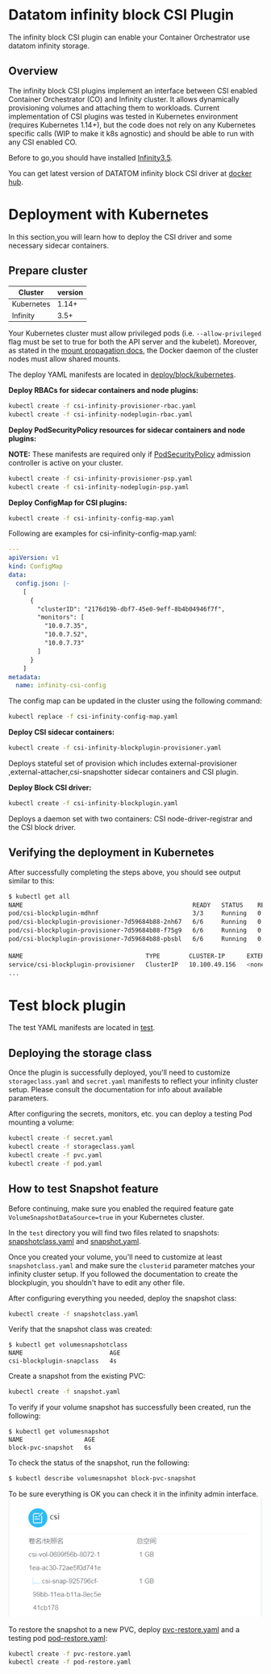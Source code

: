 # Datatom infinity block CSI Plugin

The infinity block CSI plugin can enable your Container Orchestrator use datatom infinity storage.

## Overview

The infinity block CSI plugins implement an interface between CSI enabled Container Orchestrator (CO) and Infinity cluster. It allows dynamically provisioning volumes and attaching them to workloads. Current implementation of CSI plugins was tested in Kubernetes environment (requires Kubernetes 1.14+), but the code does not rely on any Kubernetes specific calls (WIP to make it k8s agnostic) and should be able to run with any CSI enabled CO.

Before to go,you should have installed [Infinity3.5](http://www.datatom.com/cn/productions/frame/infinity/).

You can get latest version of DATATOM infinity block CSI driver at [docker hub](https://hub.docker.com/r/datatom/infinitycsi/tags).

# Deployment with Kubernetes

In this section,you will learn how to deploy the CSI driver and some necessary sidecar containers.

## Prepare cluster ##

|   Cluster   |   version   |
| ----------- | ----------- |
|  Kubernetes |    1.14+    |
|   Infinity  |    3.5+     |


Your Kubernetes cluster must allow privileged pods (i.e. `--allow-privileged`
flag must be set to true for both the API server and the kubelet). Moreover, as
stated in the [mount propagation
docs](https://kubernetes.io/docs/concepts/storage/volumes/#mount-propagation),
the Docker daemon of the cluster nodes must allow shared mounts.

The deploy YAML manifests are located in [deploy/block/kubernetes](./deploy/block/kubernetes).

**Deploy RBACs for sidecar containers and node plugins:**

```bash
kubectl create -f csi-infinity-provisioner-rbac.yaml
kubectl create -f csi-infinity-nodeplugin-rbac.yaml
```

**Deploy PodSecurityPolicy resources for sidecar containers and node plugins:**

**NOTE:** These manifests are required only if [PodSecurityPolicy](https://kubernetes.io/docs/reference/access-authn-authz/admission-controllers/#podsecuritypolicy)
admission controller is active on your cluster.

```bash
kubectl create -f csi-infinity-provisioner-psp.yaml
kubectl create -f csi-infinity-nodeplugin-psp.yaml
```

**Deploy ConfigMap for CSI plugins:**

```bash
kubectl create -f csi-infinity-config-map.yaml
```

Following are examples for csi-infinity-config-map.yaml:

```yaml
---
apiVersion: v1
kind: ConfigMap
data:
  config.json: |-
    [
      {
        "clusterID": "2176d19b-dbf7-45e0-9eff-8b4b04946f7f",
        "monitors": [
          "10.0.7.35",
          "10.0.7.52",
          "10.0.7.73"
        ]
      }
    ]
metadata:
  name: infinity-csi-config
```

The config map can be updated in the cluster using the following command:

```bash
kubectl replace -f csi-infinity-config-map.yaml
```

**Deploy CSI sidecar containers:**

```bash
kubectl create -f csi-infinity-blockplugin-provisioner.yaml
```

Deploys stateful set of provision which includes external-provisioner
,external-attacher,csi-snapshotter sidecar containers and CSI plugin.

**Deploy Block CSI driver:**

```bash
kubectl create -f csi-infinity-blockplugin.yaml
```

Deploys a daemon set with two containers: CSI node-driver-registrar and the CSI
block driver.

## Verifying the deployment in Kubernetes

After successfully completing the steps above, you should see output similar to this:

```bash
$ kubectl get all
NAME                                               READY   STATUS    RESTARTS   AGE
pod/csi-blockplugin-mdhnf                          3/3     Running   0          10s
pod/csi-blockplugin-provisioner-7d59684b88-2nh67   6/6     Running   0          10s
pod/csi-blockplugin-provisioner-7d59684b88-f75g9   6/6     Running   0          10s
pod/csi-blockplugin-provisioner-7d59684b88-pbsbl   6/6     Running   0          10s

NAME                                  TYPE        CLUSTER-IP      EXTERNAL-IP   PORT(S)             AGE
service/csi-blockplugin-provisioner   ClusterIP   10.100.49.156   <none>        8080/TCP,8090/TCP   13s
...
```

# Test block plugin
The test YAML manifests are located in [test](./test).

## Deploying the storage class

Once the plugin is successfully deployed, you'll need to customize
`storageclass.yaml` and `secret.yaml` manifests to reflect your infinity cluster
setup.
Please consult the documentation for info about available parameters.

After configuring the secrets, monitors, etc. you can deploy a
testing Pod mounting a volume:

```bash
kubectl create -f secret.yaml
kubectl create -f storageclass.yaml
kubectl create -f pvc.yaml
kubectl create -f pod.yaml
```

## How to test Snapshot feature

Before continuing, make sure you enabled the required
feature gate `VolumeSnapshotDataSource=true` in your Kubernetes cluster.

In the `test` directory you will find two files related to snapshots:
[snapshotclass.yaml](./test/snapshotclass.yaml) and
[snapshot.yaml](./test/snapshot.yaml).

Once you created your volume, you'll need to customize at least
`snapshotclass.yaml` and make sure the `clusterid` parameter matches
your infinity cluster setup.
If you followed the documentation to create the blockplugin, you shouldn't
have to edit any other file.

After configuring everything you needed, deploy the snapshot class:

```bash
kubectl create -f snapshotclass.yaml
```

Verify that the snapshot class was created:

```console
$ kubectl get volumesnapshotclass
NAME                        AGE
csi-blockplugin-snapclass   4s
```

Create a snapshot from the existing PVC:

```bash
kubectl create -f snapshot.yaml
```

To verify if your volume snapshot has successfully been created, run the following:

```console
$ kubectl get volumesnapshot
NAME                 AGE
block-pvc-snapshot   6s
```

To check the status of the snapshot, run the following:

```bash
$ kubectl describe volumesnapshot block-pvc-snapshot
```

To be sure everything is OK you can check it in the infinity admin interface.
![snapshot_info](./images/snapshot.png)

To restore the snapshot to a new PVC, deploy
[pvc-restore.yaml](./test/pvc-restore.yaml) and a testing pod
[pod-restore.yaml](./test/pod-restore.yaml):

```bash
kubectl create -f pvc-restore.yaml
kubectl create -f pod-restore.yaml
```

